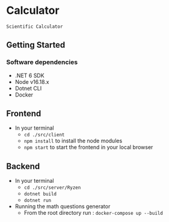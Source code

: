 # Calculator
```
Scientific Calculator
```
## Getting Started
### Software dependencies
- .NET 6 SDK
- Node v16.18.x
- Dotnet CLI
- Docker

## Frontend
- In your terminal
  - `cd ./src/client`
  - `npm install` to install the node modules
  - `npm start` to start the frontend in your local browser

## Backend
- In your terminal
  -  `cd ./src/server/Ryzen`
  - `dotnet build`
  - `dotnet run`
- Running the math questions generator
  - From the root directory run : `docker-compose up --build`

